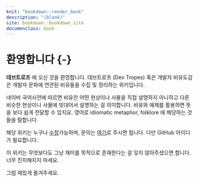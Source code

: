 ```yaml
---
knit: "bookdown::render_book"
description: "(blank)"
site: bookdown::bookdown_site
documenclass: book
---
```

# 환영합니다 {-}
__데브트로프__ 에 오신 것을 환영합니다. 데브트로프 (Dev Tropes) 혹은 개발자 비유도감은 개발자 문화에 연관된 비유들을 수집 및 정리하는 위키입니다.

네이버 국어사전에 따르면 비유란 어떤 현상이나 사물을 직접 설명하지 아니하고 다른 비슷한 현상이나 사물에 빗대어서 설명하는 걸 의미합니다. 비유와 예제를 활용하면 뜻을 보다 쉽게 전달할 수 있지요. 영어로 idiomatic metaphor, folklore 에 해당하는 것들을 말합니다.

해당 위키는 누구나 [수정](https://github.com/zedoul/devtropes/edit/master/index.Rmd)가능하며, 문의는 [여기](https://github.com/zedoul/devtropes/issues/new)로 주시면 됩니다. 다만 GitHub 아이디가 필요합니다.

이 위키는 무엇보다도 그냥 재미를 목적으로 존재한다는 걸 잊지 않아주셨으면 합니다. 너무 진지해지지 마세요.

그럼 재밌게 즐겨주세요.
